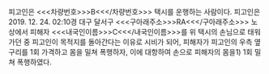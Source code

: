 피고인은 <<<차량번호>>>B<<</차량번호>>> 택시를 운행하는 사람이다.
피고인은 2019. 12. 24. 02:10경 대구 달서구 <<<구아래주소>>>RA<<</구아래주소>>> 노상에서 피해자 <<<내국인이름>>>C<<</내국인이름>>>를 위 택시의 손님으로 태워 가던 중 피고인이 목적지를 돌아간다는 이유로 시비가 되어, 피해자가 피고인의 우측 옆구리를 1회 가격하고 몸을 밀쳐 폭행하자, 이에 대항하여 손으로 피해자의 몸을1) 1회 밀쳐 폭행하였다.